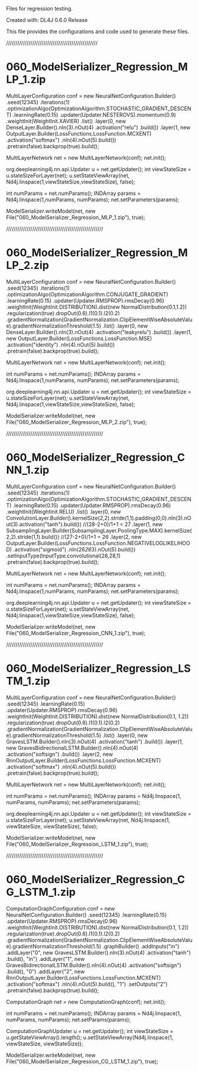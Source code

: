 

Files for regression testing.

Created with: DL4J 0.6.0 Release

This file provides the configurations and code used to generate these files.

/////////////////////////////////////////////////

# 060_ModelSerializer_Regression_MLP_1.zip

MultiLayerConfiguration conf = new NeuralNetConfiguration.Builder()
	.seed(12345)
	.iterations(1)
	.optimizationAlgo(OptimizationAlgorithm.STOCHASTIC_GRADIENT_DESCENT)
	.learningRate(0.15)
	.updater(Updater.NESTEROVS).momentum(0.9)
	.weightInit(WeightInit.XAVIER)
	.list()
	.layer(0, new DenseLayer.Builder().nIn(3).nOut(4)
		.activation("relu")
		.build())
	.layer(1, new OutputLayer.Builder(LossFunctions.LossFunction.MCXENT)
		.activation("softmax")
		.nIn(4).nOut(5).build())
	.pretrain(false).backprop(true).build();

MultiLayerNetwork net = new MultiLayerNetwork(conf);
net.init();

org.deeplearning4j.nn.api.Updater u = net.getUpdater();
int viewStateSize = u.stateSizeForLayer(net);
u.setStateViewArray(net, Nd4j.linspace(1,viewStateSize,viewStateSize), false);

int numParams = net.numParams();
INDArray params = Nd4j.linspace(1,numParams, numParams);
net.setParameters(params);

ModelSerializer.writeModel(net, new File("060_ModelSerializer_Regression_MLP_1.zip"), true);

////////////////////////////////////////////////////

# 060_ModelSerializer_Regression_MLP_2.zip

MultiLayerConfiguration conf = new NeuralNetConfiguration.Builder()
	.seed(12345)
	.iterations(1)
	.optimizationAlgo(OptimizationAlgorithm.CONJUGATE_GRADIENT)
	.learningRate(0.15)
	.updater(Updater.RMSPROP).rmsDecay(0.96)
	.weightInit(WeightInit.DISTRIBUTION).dist(new NormalDistribution(0.1,1.2))
	.regularization(true).dropOut(0.6).l1(0.1).l2(0.2)
	.gradientNormalization(GradientNormalization.ClipElementWiseAbsoluteValue).gradientNormalizationThreshold(1.5)
	.list()
	.layer(0, new DenseLayer.Builder().nIn(3).nOut(4)
		.activation("leakyrelu")
		.build())
	.layer(1, new OutputLayer.Builder(LossFunctions.LossFunction.MSE)
		.activation("identity")
		.nIn(4).nOut(5).build())
	.pretrain(false).backprop(true).build();

MultiLayerNetwork net = new MultiLayerNetwork(conf);
net.init();

int numParams = net.numParams();
INDArray params = Nd4j.linspace(1,numParams, numParams);
net.setParameters(params);

org.deeplearning4j.nn.api.Updater u = net.getUpdater();
int viewStateSize = u.stateSizeForLayer(net);
u.setStateViewArray(net, Nd4j.linspace(1,viewStateSize,viewStateSize), false);

ModelSerializer.writeModel(net, new File("060_ModelSerializer_Regression_MLP_2.zip"), true);



////////////////////////////////////////////////////

# 060_ModelSerializer_Regression_CNN_1.zip

MultiLayerConfiguration conf = new NeuralNetConfiguration.Builder()
    .seed(12345)
    .iterations(1)
    .optimizationAlgo(OptimizationAlgorithm.STOCHASTIC_GRADIENT_DESCENT)
    .learningRate(0.15)
    .updater(Updater.RMSPROP).rmsDecay(0.96)
    .weightInit(WeightInit.RELU)
    .list()
    .layer(0, new ConvolutionLayer.Builder().kernelSize(2,2).stride(1,1).padding(0,0).nIn(3).nOut(3).activation("tanh").build())    //(28-2+0)/1+1 = 27
    .layer(1, new SubsamplingLayer.Builder(SubsamplingLayer.PoolingType.MAX).kernelSize(2,2).stride(1,1).build())   //(27-2+0)/1+1 = 26
    .layer(2, new OutputLayer.Builder(LossFunctions.LossFunction.NEGATIVELOGLIKELIHOOD)
        .activation("sigmoid")
        .nIn(26*26*3).nOut(5).build())
	.setInputType(InputType.convolutional(28,28,1)
    .pretrain(false).backprop(true).build();

MultiLayerNetwork net = new MultiLayerNetwork(conf);
net.init();

int numParams = net.numParams();
INDArray params = Nd4j.linspace(1,numParams, numParams);
net.setParameters(params);

org.deeplearning4j.nn.api.Updater u = net.getUpdater();
int viewStateSize = u.stateSizeForLayer(net);
u.setStateViewArray(net, Nd4j.linspace(1,viewStateSize,viewStateSize), false);

ModelSerializer.writeModel(net, new File("060_ModelSerializer_Regression_CNN_1.zip"), true);


////////////////////////////////////////////////////

# 060_ModelSerializer_Regression_LSTM_1.zip

MultiLayerConfiguration conf = new NeuralNetConfiguration.Builder()
	.seed(12345)
	.learningRate(0.15)
	.updater(Updater.RMSPROP).rmsDecay(0.96)
	.weightInit(WeightInit.DISTRIBUTION).dist(new NormalDistribution(0.1, 1.2))
	.regularization(true).dropOut(0.6).l1(0.1).l2(0.2)
	.gradientNormalization(GradientNormalization.ClipElementWiseAbsoluteValue).gradientNormalizationThreshold(1.5)
	.list()
	.layer(0, new GravesLSTM.Builder().nIn(3).nOut(4)
		.activation("tanh")
		.build())
	.layer(1, new GravesBidirectionalLSTM.Builder().nIn(4).nOut(4)
		.activation("softsign")
		.build())
	.layer(2, new RnnOutputLayer.Builder(LossFunctions.LossFunction.MCXENT)
		.activation("softmax")
		.nIn(4).nOut(5).build())
	.pretrain(false).backprop(true).build();

MultiLayerNetwork net = new MultiLayerNetwork(conf);
net.init();

int numParams = net.numParams();
INDArray params = Nd4j.linspace(1, numParams, numParams);
net.setParameters(params);

org.deeplearning4j.nn.api.Updater u = net.getUpdater();
int viewStateSize = u.stateSizeForLayer(net);
u.setStateViewArray(net, Nd4j.linspace(1, viewStateSize, viewStateSize), false);

ModelSerializer.writeModel(net, new File("060_ModelSerializer_Regression_LSTM_1.zip"), true);



////////////////////////////////////////////////////


# 060_ModelSerializer_Regression_CG_LSTM_1.zip

ComputationGraphConfiguration conf = new NeuralNetConfiguration.Builder()
	.seed(12345)
	.learningRate(0.15)
	.updater(Updater.RMSPROP).rmsDecay(0.96)
	.weightInit(WeightInit.DISTRIBUTION).dist(new NormalDistribution(0.1, 1.2))
	.regularization(true).dropOut(0.6).l1(0.1).l2(0.2)
	.gradientNormalization(GradientNormalization.ClipElementWiseAbsoluteValue).gradientNormalizationThreshold(1.5)
	.graphBuilder()
	.addInputs("in")
	.addLayer("0", new GravesLSTM.Builder().nIn(3).nOut(4)
		.activation("tanh")
		.build(), "in")
	.addLayer("1", new GravesBidirectionalLSTM.Builder().nIn(4).nOut(4)
		.activation("softsign")
		.build(), "0")
	.addLayer("2", new RnnOutputLayer.Builder(LossFunctions.LossFunction.MCXENT)
		.activation("softmax")
		.nIn(4).nOut(5).build(), "1")
	.setOutputs("2")
	.pretrain(false).backprop(true).build();

ComputationGraph net = new ComputationGraph(conf);
net.init();

int numParams = net.numParams();
INDArray params = Nd4j.linspace(1, numParams, numParams);
net.setParams(params);

ComputationGraphUpdater u = net.getUpdater();
int viewStateSize = u.getStateViewArray().length();
u.setStateViewArray(Nd4j.linspace(1, viewStateSize, viewStateSize));

ModelSerializer.writeModel(net, new File("060_ModelSerializer_Regression_CG_LSTM_1.zip"), true);
